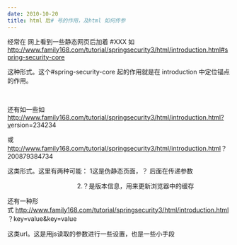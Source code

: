```yaml
---
date: 2010-10-20
title: html 后# 号的作用，及html 如何传参
---
```



<p>经常在 网上看到一些静态网页后加着 #XXX 如<a href="http://www.family168.com/tutorial/springsecurity3/html/introduction.html#spring-security-core">http://www.family168.com/tutorial/springsecurity3/html/introduction.html#spring-security-core</a></p> <p>这种形式。这个#spring-security-core 起的作用就是在 introduction 中定位锚点的作用。</p> <p>&nbsp;</p> <p>还有如一些如<a href="http://www.family168.com/tutorial/springsecurity3/html/introduction.html#spring-security-core">http://www.family168.com/tutorial/springsecurity3/html/introduction.html?v</a>ersion=234234</p> <p>或<a href="http://www.family168.com/tutorial/springsecurity3/html/introduction.html#spring-security-core">http://www.family168.com/tutorial/springsecurity3/html/introduction.html</a>？200879384734</p> <p>这类形式。这里有两种可能： 1这是伪静态页面，？ 后面在传递参数 &nbsp;</p> <p>&nbsp;&nbsp; &nbsp; &nbsp; &nbsp; &nbsp; &nbsp; &nbsp; &nbsp; &nbsp; &nbsp; &nbsp; &nbsp; &nbsp; &nbsp; &nbsp; &nbsp; &nbsp; &nbsp; &nbsp; &nbsp;2.？是版本信息，用来更新浏览器中的缓存</p> <p>还有一种形式&nbsp;<a href="http://www.family168.com/tutorial/springsecurity3/html/introduction.html#spring-security-core">http://www.family168.com/tutorial/springsecurity3/html/introduction.html</a>？key=value&amp;key=value</p> <p>这类url。这是用js读取的参数进行一些设置，也是一些小手段</p> <p>&nbsp;</p>
